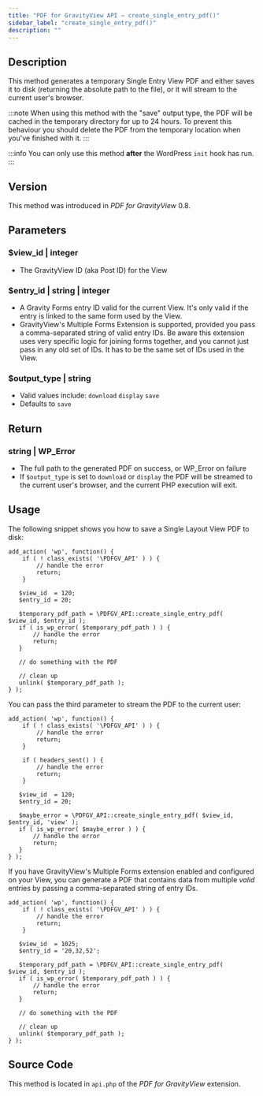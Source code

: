 ```yaml
---
title: "PDF for GravityView API – create_single_entry_pdf()"
sidebar_label: "create_single_entry_pdf()"
description: ""
---
```


## Description

This method generates a temporary Single Entry View PDF and either saves it to disk (returning the absolute path to the file), or it will stream to the current user's browser.

:::note
When using this method with the "save" output type, the PDF will be cached in the temporary directory for up to 24 hours. To prevent this behaviour you should delete the PDF from the temporary location when you've finished with it.
:::

:::info
You can only use this method **after** the WordPress `init` hook has run.
:::

## Version

This method was introduced in _PDF for GravityView_ 0.8.

## Parameters

### $view_id | integer
* The GravityView ID (aka Post ID) for the View

### $entry_id | string | integer
* A Gravity Forms entry ID valid for the current View. It's only valid if the entry is linked to the same form used by the View.
* GravityView's Multiple Forms Extension is supported, provided you pass a comma-separated string of valid entry IDs. Be aware this extension uses very specific logic for joining forms together, and you cannot just pass in any old set of IDs. It has to be the same set of IDs used in the View.

### $output_type | string
* Valid values include: `download` `display` `save`
* Defaults to `save`

## Return

### string | WP_Error
* The full path to the generated PDF on success, or WP_Error on failure
* If `$output_type` is set to `download` or `display` the PDF will be streamed to the current user's browser, and the current PHP execution will exit.

## Usage

The following snippet shows you how to save a Single Layout View PDF to disk:

```
add_action( 'wp', function() {
    if ( ! class_exists( '\PDFGV_API' ) ) {      
        // handle the error
        return;
    }
    
   $view_id  = 120;
   $entry_id = 20;

   $temporary_pdf_path = \PDFGV_API::create_single_entry_pdf( $view_id, $entry_id );
   if ( is_wp_error( $temporary_pdf_path ) ) {
       // handle the error
       return;
   }    
   
   // do something with the PDF
   
   // clean up    
   unlink( $temporary_pdf_path );
} );
```

You can pass the third parameter to stream the PDF to the current user:

```
add_action( 'wp', function() {
    if ( ! class_exists( '\PDFGV_API' ) ) {   
        // handle the error   
        return;
    }
    
    if ( headers_sent() ) {
        // handle the error
        return;
    }
    
   $view_id  = 120;
   $entry_id = 20;

   $maybe_error = \PDFGV_API::create_single_entry_pdf( $view_id, $entry_id, 'view' );
   if ( is_wp_error( $maybe_error ) ) {
       // handle the error
       return;
   }      
} );
```

If you have GravityView's Multiple Forms extension enabled and configured on your View, you can generate a PDF that contains data from multiple _valid_ entries by passing a comma-separated string of entry IDs. 

```
add_action( 'wp', function() {
    if ( ! class_exists( '\PDFGV_API' ) ) {      
        // handle the error
        return;
    }
    
   $view_id  = 1025;
   $entry_id = '20,32,52';

   $temporary_pdf_path = \PDFGV_API::create_single_entry_pdf( $view_id, $entry_id );
   if ( is_wp_error( $temporary_pdf_path ) ) {
       // handle the error
       return;
   }    
   
   // do something with the PDF
   
   // clean up    
   unlink( $temporary_pdf_path );
} );
```

## Source Code

This method is located in `api.php` of the _PDF for GravityView_ extension.
